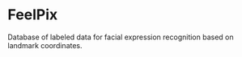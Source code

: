 # FeelPix
Database of labeled data for facial expression recognition based on landmark coordinates.
